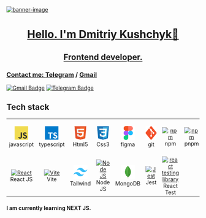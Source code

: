 <a href="https://github.com/kudmi1" align="center">
   <img src="https://i.ibb.co/HtxTB8f/firefox-li-ZYJGRPv-K.png" alt="banner-image" style="width: 100%; height: 150px;/>
</a>
      
<br/>

<div style="margin-top: 150px"> 
<h1>Hello. I'm Dmitriy Kushchyk👋</h1>
<h2>Frontend developer.</h2>
</div>
<h3>Contact me: 
  <a href="https://t.me/Kudmi">Telegram<a/> / 
  <a href="mailto:dimarull00@gmail.com">Gmail<a/>
</h3>
     
[![Gmail Badge](https://img.shields.io/badge/-dimarull00@gmail.com-c14438?style=flat&logo=Gmail&logoColor=white&link=mailto:dimarull00@gmail.com)](mailto:dimarull00@gmail.com)
[![Telegram Badge](https://img.shields.io/badge/-Kudmi-c14438?style=flat&logo=Telegram&logoColor=white)](https://t.me/Kudmi)

<h2 align="left" id="kudmi-stack">Tech stack</h2>

<table width='100%'>
  <tr>
    <td align="center" width="110" height="90">
      <a href="#kudmi-stack">
        <img src="https://raw.githubusercontent.com/devicons/devicon/1119b9f84c0290e0f0b38982099a2bd027a48bf1/icons/javascript/javascript-original.svg" width="36" height="36" alt="javascript" />
      </a>
      <br/>javascript
    </td>
    <td align="center" width="110" height="90">
      <a href="#kudmi-stack">
        <img src="https://raw.githubusercontent.com/devicons/devicon/1119b9f84c0290e0f0b38982099a2bd027a48bf1/icons/typescript/typescript-original.svg" width="36" height="36" alt="typescript" />
      </a>
      <br/>typescript
    </td>
        <td align="center" width="110" height="90">
      <a href="#kudmi-stack">
        <img src="https://github.com/devicons/devicon/blob/master/icons/html5/html5-original.svg" width="36" height="36" alt="Html5" />
      </a>
      <br/>Html5
    </td>
         <td align="center" width="110" height="90"> 
      <a href="#kudmi-stack" >
        <img src="https://github.com/devicons/devicon/blob/master/icons/css3/css3-original.svg" width="36" height="36" alt="css3" />
      </a>
      <br/>Css3
    </td>
    <td align="center" width="110" height="90">
      <a href="#kudmi-stack" >
        <img src="https://raw.githubusercontent.com/devicons/devicon/1119b9f84c0290e0f0b38982099a2bd027a48bf1/icons/figma/figma-original.svg" width="36" height="36" alt="figma" />
      </a>
      <br/>figma
    </td>
    <td align="center" width="110" height="90">
      <a href="#kudmi-stack">
        <img src="https://raw.githubusercontent.com/devicons/devicon/1119b9f84c0290e0f0b38982099a2bd027a48bf1/icons/git/git-original.svg" width="36" height="36" alt="git" />
      </a>
      <br/>git
    </td>
    <td align="center" width="110" height="90"> 
      <a href="#kudmi-stack">
        <img src="https://api.iconify.design/devicon:npm-wordmark.svg" width="36" height="36" alt="npm" />
      </a>
      <br/>npm
    </td>
    <td align="center" width="110" height="90"> 
      <a href="#kudmi-stack">
        <img src="https://api.iconify.design/vscode-icons:file-type-pnpm.svg" width="36" height="36" alt="npm" />
      </a>
      <br/>pnpm
    </td>
    <td align="center" width="110" height="90"> 
      <a href="#kudmi-stack" >
        <img src="https://github.com/devicons/devicon/blob/master/icons/docker/docker-original.svg" width="36" height="36" alt="docker" />
      </a>
      <br/>docker
    </td>
  </tr>
  <tr>
    <td align="center" width="110" height="90">
      <a href="#kudmi-stack">
        <img src="https://brandlogos.net/wp-content/uploads/2020/09/react-logo.png" width="36" height="36" alt="React" />
      </a>
      <br>React JS
    </td>
    <td align="center" width="110" height="90"> 
      <a href="#kudmi-stack" >
        <img src="https://vitejs.dev/logo.svg" width="36" height="36" alt="Vite" />
      </a>
      <br>Vite
    </td>
    <td align="center" width="110" height="90">
      <a href="#kudmi-stack">
        <img src="https://github.com/devicons/devicon/blob/master/icons/tailwindcss/tailwindcss-plain.svg" width="36" height="36" alt="Tailwind" />
      </a>
      <br>Tailwind
    </td>
    <td align="center" width="110" height="90"> 
      <a href="#kudmi-stack" >
        <img src="https://brandeps.com/icon-download/N/Nodejs-icon-vector-02.svg" width="36" height="36" alt="Node JS" />
      </a>
      <br>Node JS
    </td>
    <td align="center" width="110" height="90">
      <a href="#kudmi-stack" >
        <img src="https://github.com/devicons/devicon/blob/master/icons/mongodb/mongodb-original.svg" width="36" height="36" alt="Mongo DB" />
      </a>
      <br>MongoDB
    </td>
     <td align="center" width="110" height="90"> 
      <a href="#kudmi-stack" >
        <img src="https://brandeps.com/icon-download/J/Jest-icon-vector-02.svg" width="36" height="36" alt="Jest" />
      </a>
      <br>Jest
    </td>
    <td align="center" width="110" height="90"> 
      <a href="#kudmi-stack">
        <img src="https://assets.devographics.com/projects/testing_library.png" width="36" height="36" alt="react testing library" />
      </a>
      <br>React Test
    </td>
  </tr>
</table>
<h4>I am currently learning NEXT JS.</h4>
